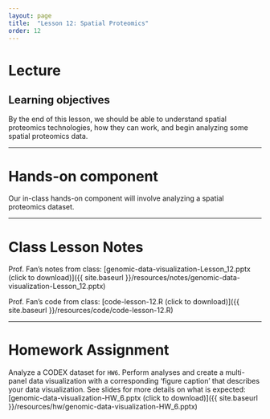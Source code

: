 ```yaml
---
layout: page
title:  "Lesson 12: Spatial Proteomics"
order: 12
---
```


# Lecture

## Learning objectives

By the end of this lesson, we should be able to understand spatial proteomics technologies, how they can work, and begin analyzing some spatial proteomics data. 

---

# Hands-on component

Our in-class hands-on component will involve analyzing a spatial proteomics dataset.

---

# Class Lesson Notes

Prof. Fan’s notes from class: [genomic-data-visualization-Lesson_12.pptx (click to download)]({{ site.baseurl }}/resources/notes/genomic-data-visualization-Lesson_12.pptx)

Prof. Fan’s code from class: [code-lesson-12.R (click to download)]({{ site.baseurl }}/resources/code/code-lesson-12.R) 

---

# Homework Assignment

Analyze a CODEX dataset for `HW6`. Perform analyses and create a multi-panel data visualization with a corresponding ‘figure caption’ that describes your data visualization. See slides for more details on what is expected: [genomic-data-visualization-HW_6.pptx (click to download)]({{ site.baseurl }}/resources/hw/genomic-data-visualization-HW_6.pptx)